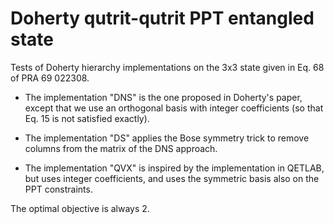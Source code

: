 Doherty qutrit-qutrit PPT entangled state
=========================================

Tests of Doherty hierarchy implementations on the 3x3 state given in Eq. 68 of PRA 69 022308.

- The implementation "DNS" is the one proposed in Doherty's paper, except that we use an orthogonal basis with integer coefficients (so that Eq. 15 is not satisfied exactly).

- The implementation "DS" applies the Bose symmetry trick to remove columns from the matrix of the DNS approach.

- The implementation "QVX" is inspired by the implementation in QETLAB, but uses integer coefficients, and uses the symmetric basis also on the PPT constraints.

The optimal objective is always 2.
